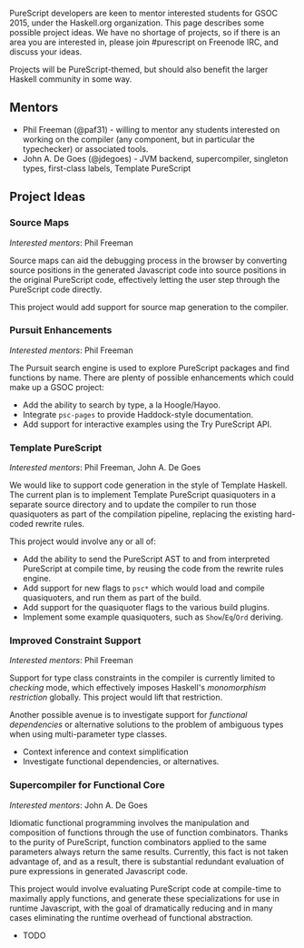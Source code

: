 PureScript developers are keen to mentor interested students for GSOC 2015, under the Haskell.org organization. This page describes some possible project ideas. We have no shortage of projects, so if there is an area you are interested in, please join #purescript on Freenode IRC, and discuss your ideas.

Projects will be PureScript-themed, but should also benefit the larger Haskell community in some way.

## Mentors

- Phil Freeman (@paf31) - willing to mentor any students interested on working on the compiler (any component, but in particular the typechecker) or associated tools.
- John A. De Goes (@jdegoes) - JVM backend, supercompiler, singleton types, first-class labels, Template PureScript

## Project Ideas

### Source Maps

_Interested mentors_: Phil Freeman

Source maps can aid the debugging process in the browser by converting source positions in the generated Javascript code into source positions in the original PureScript code, effectively letting the user step through the PureScript code directly.

This project would add support for source map generation to the compiler.

### Pursuit Enhancements

_Interested mentors_: Phil Freeman

The Pursuit search engine is used to explore PureScript packages and find functions by name. There are plenty of possible enhancements which could make up a GSOC project:

- Add the ability to search by type, a la Hoogle/Hayoo.
- Integrate `psc-pages` to provide Haddock-style documentation.
- Add support for interactive examples using the Try PureScript API.

### Template PureScript

_Interested mentors_: Phil Freeman, John A. De Goes

We would like to support code generation in the style of Template Haskell. The current plan is to implement Template PureScript quasiquoters in a separate source directory and to update the compiler to run those quasiquoters as part of the compilation pipeline, replacing the existing hard-coded rewrite rules.

This project would involve any or all of:

- Add the ability to send the PureScript AST to and from interpreted PureScript at compile time, by reusing the code from the rewrite rules engine.
- Add support for new flags to `psc*` which would load and compile quasiquoters, and run them as part of the build.
- Add support for the quasiquoter flags to the various build plugins.
- Implement some example quasiquoters, such as `Show`/`Eq`/`Ord` deriving.

### Improved Constraint Support

_Interested mentors_: Phil Freeman

Support for type class constraints in the compiler is currently limited to _checking_ mode, which effectively imposes Haskell's _monomorphism restriction_ globally. This project would lift that restriction.

Another possible avenue is to investigate support for _functional dependencies_ or alternative solutions to the problem of ambiguous types when using multi-parameter type classes.

- Context inference and context simplification
- Investigate functional dependencies, or alternatives.

### Supercompiler for Functional Core

_Interested mentors_: John A. De Goes

Idiomatic functional programming involves the manipulation and composition of functions through the use of function combinators. Thanks to the purity of PureScript, function combinators applied to the same parameters always return the same results. Currently, this fact is not taken advantage of, and as a result, there is substantial redundant evaluation of pure expressions in generated Javascript code.

This project would involve evaluating PureScript code at compile-time to maximally apply functions, and generate these specializations for use in runtime Javascript, with the goal of dramatically reducing and in many cases eliminating the runtime overhead of functional abstraction.

 - TODO